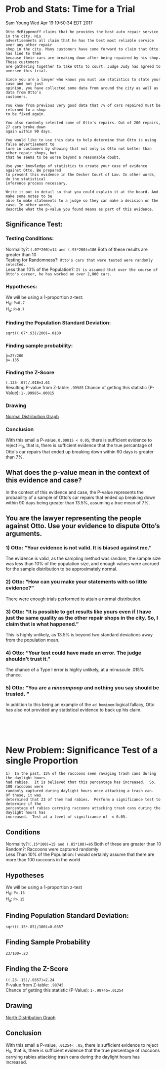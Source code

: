 # Prob and Stats: Time for a Trial
Sam Young Wed Apr 19 19:50:34 EDT 2017

```
Otto McRippemoff claims that he provides the best auto repair service in the city. His
advertisements all claim that he has the best most reliable service over any other repair
shop in the city. Many customers have come forward to claim that Otto has lied to them
because their cars are breaking down after being repaired by his shop. These customers
are gathering together to take Otto to court. Judge Judy has agreed to oversee this trial.

Since you are a lawyer who knows you must use statistics to state your case and not just
opinion, you have collected some data from around the city as well as data from Otto’s
customers.

You know from previous very good data that 7% of cars repaired must be returned to a shop
to be fixed again.

You also randomly selected some of Otto’s repairs. Out of 200 repairs, 27 cars broke down
again within 90 days.

You would like to use this data to help determine that Otto is using false advertisement to
lure in customers by showing that not only is Otto not better than other repair shops, but
that he seems to be worse beyond a reasonable doubt.

Use your knowledge of statistics to create your case of evidence against Otto. Be prepared
to present this evidence in the Decker Court of Law. In other words, do the statistical
inference process necessary.

Write it out in detail so that you could explain it at the board. And make some notes to be
able to make statements to a judge so they can make a decision on the case. In other words,
describe what the p-value you found means as part of this evidence.
```

## Significance Test:

### Testing Conditions:
Normality?: `(.07*200)=14 and (.93*200)=186` Both of these results are greater than 10<br>
Testing for Randomness?: `Otto's cars that were tested were randomly selected.` <br>
Less than 10% of the Population?: `It is assumed that over the course of Otto's career, he has worked on over 2,000 cars.`

### Hypotheses:
We will be using a 1-proportion z-test: <br>
H<sub>0</sub>: `P=0.7` <br>
H<sub>a</sub>: `P>0.7`

### Finding the Population Standard Deviation:
`sqrt((.07*.93)/200)=.0180`

### Finding sample probability:
`p̂=27/200`<br>`p̂=.135`

### Finding the Z-Score
`(.135-.07)/.018=3.61` <br>
Resulting P-value from Z-table: `.99985`
Chance of getting this statistic (P-Value): `1-.99985=.00015`

### Drawing
[Normal Distribution Graph](http://i.imgur.com/JbJF4be.png)

### Conclusion
With this small a P-value, `0.00015 < 0.05`, there is sufficient evidence to reject H<sub>0</sub>, that is, there is sufficient evidence that the true percantage of Otto's car repairs that ended up breaking down within 90 days is greater than 7%.

## What does the p-value mean in the context of this evidence and case?
In the context of this evidence and case, the P-value represents the probability of a sample of Otto's
car repairs that ended up breaking down within 90 days being greater than 13.5%, assuming a true mean of 7%.

## You are the lawyer representing the people against Otto.  Use your evidence to dispute Otto’s arguments.

### 1)  Otto:  “Your evidence is not valid.  It is biased against me.”
The evidence is valid, as the sampling method was random, the sample size was less than 10% of the population size, and enough values were accrued for the sample distribution to be approximately normal.

### 2)  Otto:  “How can you make your statements with so little evidence?”
There were enough trials performed to attain a normal distribution.

### 3)  Otto:  “It is possible to get results like yours even if I have just the same quality as the other repair shops in the city.  So, I claim that is what happened.”
This is highly unlikely, as 13.5% is beyond two standard deviations away from the population mean.

### 4)  Otto:  “Your test could have made an error.  The judge shouldn’t trust it.”
The chance of a Type I error is highly unlikely, at a minuscule .015% chance.

### 5)  Otto:  “You are a ***nincompoop*** and nothing you say should be trusted. “
In addition to this being an example of the `ad hominem` logical fallacy, Otto has also not provided any statistical evidence to back up his claim.

<br><br><br>

# New Problem: Significance Test of a single Proportion

```
1)  In the past, 15% of the raccoons seen ravaging trash cans during the daylight hours
had rabies.  It is believed that this percentage has increased.  So, 100 raccoons were
randomly captured during daylight hours once attacking a trash can.  Of these, it was
determined that 23 of them had rabies.  Perform a significance test to determine if the
percentage of rabies carrying raccoons attacking trash cans during the daylight hours has
increased.  Test at a level of significance of  = 0.05.
```

## Conditions
Normality?:`(.15*100)=15 and (.85*100)=85` Both of these are greater than 10 <br>
Random?: Raccoons were captured randomly <br>
Less Than 10% of the Population: I would certainly assume that there are more than 100 raccoons in the world

## Hypotheses
We will be using a 1-proportion z-test <br>
H<sub>0</sub>: `P=.15` <br>
H<sub>a</sub>: `P>.15`

## Finding Population Standard Deviation:
`sqrt((.15*.85)/100)=0.0357`

## Finding Sample Probability
`23/100=.23`

## Finding the Z-Score
`((.23-.15)/.0357)=2.24` <br>
P-value from Z-table: `.98745` <br>
Chance of getting this statistic (P-Value): `1-.98745=.01254`

## Drawing
[North Distribution Graph](http://i.imgur.com/MmsmUao.png)

## Conclusion
With this small a P-value, `.01254< .05`, there is sufficient evidence to reject H<sub>0</sub>, that is, there is sufficient evidence that the true percentage of raccoons carrying rabies attacking trash cans during the daylight hours has increased.
